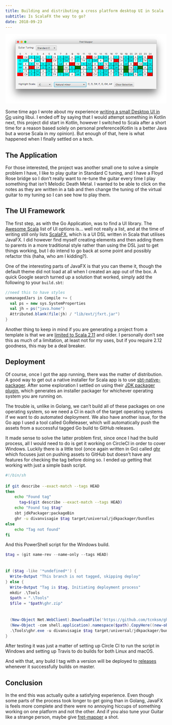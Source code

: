 ```yaml
---
title: Building and distributing a cross platform desktop UI in Scala
subtitle: Is ScalaFX the way to go?
date: 2018-09-23
---
```

![Picture of Fret Mapper application](desktop-scala-head.png)

Some time ago I wrote about my experience [writing a small Desktop UI in Go](https://dvisagie.com/post/building-a-desktop-ui-in-go/) using libui. I ended off by saying that I would attempt something in Kotlin next, this project did start in Kotlin, however I switched to Scala after a short time for a reason based solely on personal preference(Kotlin is a better Java but a worse Scala in my opinion). But enough of that, here is what happened when I finally settled on a tech.

## The Application

For those interested, the project was another small one to solve a simple problem I have, I like to play guitar in Standard C tuning, and I have a Floyd Rose bridge so I don’t really want to re-tune the guitar every time I play something that isn’t Melodic Death Metal. I wanted to be able to click on the notes as they are written in a tab and then change the tuning of the virtual guitar to my tuning so I can see how to play them.

## The UI Framework

The first step, as with the Go Application, was to find a UI library. The [Awesome Scala](https://github.com/lauris/awesome-scala#graphical-user-interfaces) list of UI options is… well not really a list, and at the time of writing still only lists [ScalaFX](http://www.scalafx.org/), which is a UI DSL written in Scala that utilises JavaFX. I did however find myself creating elements and then adding them to parents in a more traditional style rather than using the DSL just to get things working, but I do intend to go back at some point and possibly refactor this (haha, who am I kidding?).

One of the interesting parts of JavaFX is that you can theme it, though the default theme did not load at all when I created an app out of the box. A quick Google search turned up a solution that worked, simply add the following to your `build.sbt`:

```scala
//need this to have styles
unmanagedJars in Compile += {
  val ps = new sys.SystemProperties
  val jh = ps("java.home")
  Attributed.blank(file(jh) / "lib/ext/jfxrt.jar")
}
```

Another thing to keep in mind if you are generating a project from a template is that we are [limited to Scala 2.11](https://github.com/scalafx/scalafx#software-required) and older. I personally don’t see this as much of a limitation, at least not for my uses, but if you require 2.12 goodness, this may be a deal breaker.

## Deployment

Of course, once I got the app running, there was the matter of distribution. A good way to get out a native installer for Scala app is to use [sbt-native-packager](https://www.scala-sbt.org/sbt-native-packager/index.html). After some exploration I settled on using their [JDK packager plugin](https://www.scala-sbt.org/sbt-native-packager/formats/jdkpackager.html), which generates an installer packager for whichever operating system you are running on.

The trouble is, unlike in Golang, we can’t build all of these packages on one operating system, so we need a CI in each of the target operating systems if we want to do automated deployment. We also have another issue, for the Go app I used a tool called GoReleaser, which will automatically push the assets from a successful tagged Go build to GitHub releases.

It made sense to solve the latter problem first, since once I had the build process, all I would need to do is get it working on CircleCI in order to cover Windows. Luckily there is a little tool (once again written in Go) called [ghr](https://github.com/tcnksm/ghr) which focuses just on pushing assets to GitHub but doesn’t have any features for checking the tag before doing so. I ended up getting that working with just a simple bash script.

```bash
#!/bin/sh

if git describe --exact-match --tags HEAD
then
    echo "Found tag"
      tag=$(git describe --exact-match --tags HEAD)
    echo "Found tag $tag"
    sbt jdkPackager:packageBin
    ghr -u divanvisagie $tag target/universal/jdkpackager/bundles
else
    echo "Tag not found"
fi
```

And this PowerShell script for the Windows build.

```powershell
$tag = (git name-rev --name-only --tags HEAD)


if ($tag -like '*undefined*') { 
  Write-Output "This branch is not tagged, skipping deploy"
} else {
  Write-Output "Tag is $tag, Initiating deployment process"
  mkdir .\Tools
  $path = ".\Tools"
  $file = "$path\ghr.zip"
  
  
  (New-Object Net.WebClient).DownloadFile('https://github.com/tcnksm/ghr/releases/download/v0.5.4/ghr_v0.5.4_windows_amd64.zip',$file)
  (New-Object -com shell.application).namespace($path).CopyHere((new-object -com shell.application).namespace($file).Items(),16)
  .\Tools\ghr.exe -u divanvisagie $tag target/universal/jdkpackager/bundles
}
```

After testing it was just a matter of setting up Circle CI to run the script in Windows and setting up Travis to do builds for both Linux and macOS.

And with that, any build I tag with a version will be deployed to [releases](https://github.com/divanvisagie/fret-mapper/releases) whenever it successfully builds on master.

## Conclusion

In the end this was actually quite a satisfying experience. Even though some parts of the process took longer to get going than in Golang, JavaFX is feels more complete and there were no annoying hiccups of something working on one platform and not the other. And if you also tune your Guitar like a strange person, maybe give [fret-mapper](https://github.com/divanvisagie/fret-mapper) a shot.